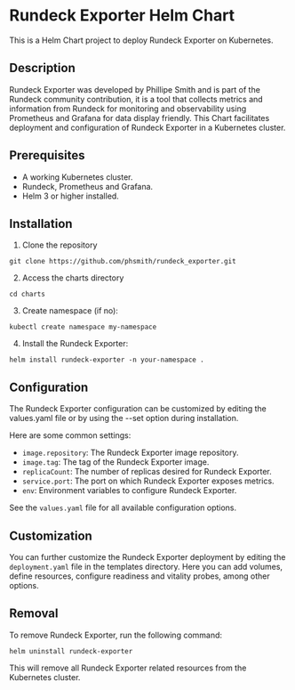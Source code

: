 # Rundeck Exporter Helm Chart

This is a Helm Chart project to deploy Rundeck Exporter on Kubernetes.

## Description

Rundeck Exporter was developed by Phillipe Smith and is part of the Rundeck community contribution, it is a tool that collects metrics and information from Rundeck for monitoring and observability using Prometheus and Grafana for data display friendly. This Chart facilitates deployment and configuration of Rundeck Exporter in a Kubernetes cluster.

## Prerequisites

- A working Kubernetes cluster.
- Rundeck, Prometheus and Grafana.
- Helm 3 or higher installed.

## Installation

1. Clone the repository

```
git clone https://github.com/phsmith/rundeck_exporter.git
```

2. Access the charts directory

```
cd charts 
```

3. Create namespace (if no):

```
kubectl create namespace my-namespace
```

4. Install the Rundeck Exporter:

```
helm install rundeck-exporter -n your-namespace .
```

## Configuration

The Rundeck Exporter configuration can be customized by editing the values.yaml file or by using the --set option during installation.

Here are some common settings:

- `image.repository`: The Rundeck Exporter image repository.
- `image.tag`: The tag of the Rundeck Exporter image.
- `replicaCount`: The number of replicas desired for Rundeck Exporter.
- `service.port`: The port on which Rundeck Exporter exposes metrics.
- `env`: Environment variables to configure Rundeck Exporter.

See the `values.yaml` file for all available configuration options.

## Customization

You can further customize the Rundeck Exporter deployment by editing the `deployment.yaml` file in the templates directory. Here you can add volumes, define resources, configure readiness and vitality probes, among other options.

## Removal

To remove Rundeck Exporter, run the following command:

```
helm uninstall rundeck-exporter
```

This will remove all Rundeck Exporter related resources from the Kubernetes cluster.
